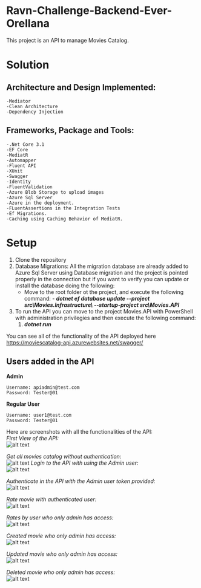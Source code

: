 # Ravn-Challenge-Backend-Ever-Orellana
This project is an API to manage Movies Catalog.

# Solution
  
  ## Architecture and Design Implemented:
    -Mediator
    -Clean Architecture
    -Dependency Injection
    
  ## Frameworks, Package and Tools:
    -.Net Core 3.1
    -EF Core
    -MediatR
    -Automapper
    -Fluent API
    -XUnit
    -Swagger
    -Identity
    -FluentValidation
    -Azure Blob Storage to upload images
    -Azure Sql Server
    -Azure in the deployment.
    -FLuentAssertions in the Integration Tests
    -Ef Migrations.
    -Caching using Caching Behavior of MediatR.
    
 # Setup
 1. Clone the repository
 2. Database Migrations:
    All the migration database are already added to Azure Sql Server using Database migration and the project is pointed properly in the connection but if you want to verify
    you can update or install the database doing the following:
      - Move to the root folder ot the project, and execute the following command:
            - **_dotnet ef database update --project src\Movies.Infrastructure\ --startup-project src\Movies.API_**
 3. To run the API you can move to the project Movies.API with PowerShell with administration privilegies and then execute the following command:
      1) **_dotnet run_**
    
 You can see all of the functionality of the API deployed here https://moviescatalog-api.azurewebsites.net/swagger/
 
## Users added in the API   ##
**Admin**

    Username: apiadmin@test.com
    Password: Tester@01

**Regular User**

    Username: user1@test.com
    Password: Tester@01
    
 
 Here are screenshots with all the functionalities of the API: <br />
    _First View of the API:_ <br/>
![alt text](https://github.com/ever1509/Ravn-Challenge-Backend-Ever-Orellana/blob/main/movies-screenshots/First.PNG?raw=true)

   _Get all movies catalog without authentication:_ <br/>
![alt text](https://github.com/ever1509/Ravn-Challenge-Backend-Ever-Orellana/blob/main/movies-screenshots/GetAllMovies.PNG?raw=true)
    _Login to the API with using the Admin user:_ <br/>
![alt text](https://github.com/ever1509/Ravn-Challenge-Backend-Ever-Orellana/blob/main/movies-screenshots/AdminLogin.PNG?raw=true)

   _Authenticate in the API with the Admin user token provided:_ <br/>
![alt text](https://github.com/ever1509/Ravn-Challenge-Backend-Ever-Orellana/blob/main/movies-screenshots/AdminAuthenticate.PNG?raw=true)

   _Rate movie with authenticated user:_ <br/>
![alt text](https://github.com/ever1509/Ravn-Challenge-Backend-Ever-Orellana/blob/main/movies-screenshots/RateMovie.PNG?raw=true)

   _Rates by user who only admin has access:_ <br/>
![alt text](https://github.com/ever1509/Ravn-Challenge-Backend-Ever-Orellana/blob/main/movies-screenshots/RatesByUser.PNG?raw=true)

   _Created movie who only admin has access:_ <br/>
![alt text](https://github.com/ever1509/Ravn-Challenge-Backend-Ever-Orellana/blob/main/movies-screenshots/CreatedMovie.PNG?raw=true)

   _Updated movie who only admin has access:_ <br/>
![alt text](https://github.com/ever1509/Ravn-Challenge-Backend-Ever-Orellana/blob/main/movies-screenshots/UpdatedMovie.PNG?raw=true)

   _Deleted movie who only admin has access:_ <br/>
![alt text](https://github.com/ever1509/Ravn-Challenge-Backend-Ever-Orellana/blob/main/movies-screenshots/DeletedMovie.PNG?raw=true)


